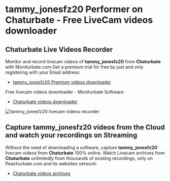 # tammy_jonesfz20 Performer on Chaturbate - Free LiveCam videos downloader

## Chaturbate Live Videos Recorder

Monitor and record livecam videos of **tammy_jonesfz20** from **Chaturbate** with Moniturbate.com
Get a premium trial for free by just and only registering with your Email address:
* [tammy_jonesfz20 Premium videos downloader](https://moniturbate.com/request-demo-licence-key.html)

Free livecam videos downloader - Moniturbate Software:
* [Chaturbate videos downloader](https://moniturbate.com/moniturbate-download-software.html)

![tammy_jonesfz20 livecam videos recorder](https://peachurnet.com/templates/moniturbate-software.png)


## Capture tammy_jonesfz20 videos from the Cloud and watch your recordings on Streaming

Without the need of downloading a software, capture **tammy_jonesfz20** livecam videos from **Chaturbate** 100% online.
Watch Livecam archives from **Chaturbate** unlimitedly from thousands of existing recordings, only on Peachurbate.com and its websites network:
* [Chaturbate videos archives](https://peachurnet.com/)